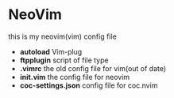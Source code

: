 # NeoVim
this is my neovim(vim) config file

+ **autoload** Vim-plug
+ **ftpplugin** script of file type
+ **.vimrc** the old config file for vim(out of date)
+ **init.vim** the config file for neovim
+ **coc-settings.json** config file for coc.nvim
